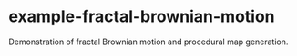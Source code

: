 # example-fractal-brownian-motion
Demonstration of fractal Brownian motion and procedural map generation.
